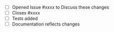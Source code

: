 <!-- Please remove check-list items that aren't relevant to your changes -->

- [ ] Opened Issue #xxxx to Discuss these changes
- [ ] Closes #xxxx
- [ ] Tests added
- [ ] Documentation reflects changes
